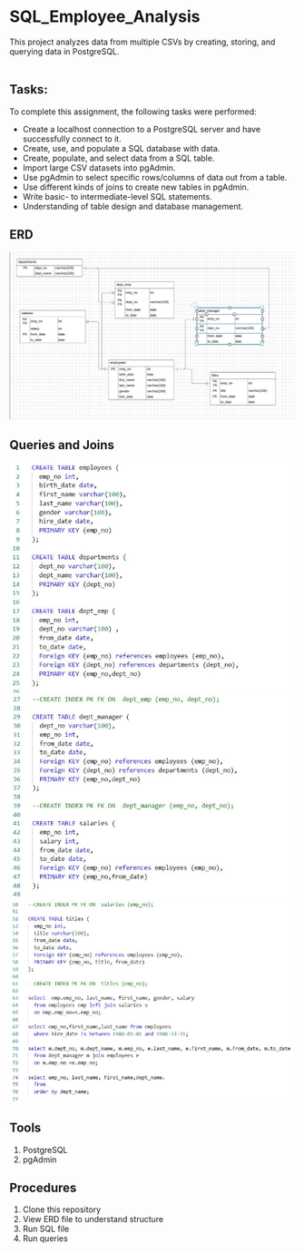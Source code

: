 # SQL_Employee_Analysis
This project analyzes data from multiple CSVs by creating, storing, and querying data in PostgreSQL.<br><br>

## Tasks:
To complete this assignment, the following tasks were performed:
* Create a localhost connection to a PostgreSQL server and have successfully connect to it.<br>
* Create, use, and populate a SQL database with data.<br>
* Create, populate, and select data from a SQL table.<br>
* Import large CSV datasets into pgAdmin.<br>
* Use pgAdmin to select specific rows/columns of data out from a table.<br>
* Use different kinds of joins to create new tables in pgAdmin.<br>
* Write basic- to intermediate-level SQL statements.<br>
* Understanding of table design and database management.<br>

## ERD
![ERD](./ERD.JPG)

## Queries and Joins
![Code1](./Code1.JPG)
![Code2](./Code2.JPG)
![Code3](./Code3.JPG)


## Tools
1. PostgreSQL 
2. pgAdmin


## Procedures
1. Clone this repository
2. View ERD file to understand structure
3. Run SQL file
4. Run queries